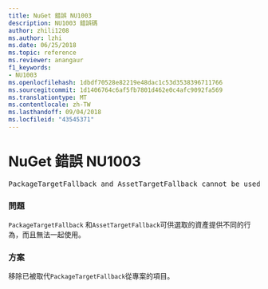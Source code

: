 ```yaml
---
title: NuGet 錯誤 NU1003
description: NU1003 錯誤碼
author: zhili1208
ms.author: lzhi
ms.date: 06/25/2018
ms.topic: reference
ms.reviewer: anangaur
f1_keywords:
- NU1003
ms.openlocfilehash: 1dbdf70528e82219e48dac1c53d3538396711766
ms.sourcegitcommit: 1d1406764c6af5fb7801d462e0c4afc9092fa569
ms.translationtype: MT
ms.contentlocale: zh-TW
ms.lasthandoff: 09/04/2018
ms.locfileid: "43545371"
---
```

# <a name="nuget-error-nu1003"></a>NuGet 錯誤 NU1003

<pre>PackageTargetFallback and AssetTargetFallback cannot be used together. Remove PackageTargetFallback(deprecated) references from the project environment.</pre>

### <a name="issue"></a>問題
`PackageTargetFallback` 和`AssetTargetFallback`可供選取的資產提供不同的行為，而且無法一起使用。

### <a name="solution"></a>方案
移除已被取代`PackageTargetFallback`從專案的項目。